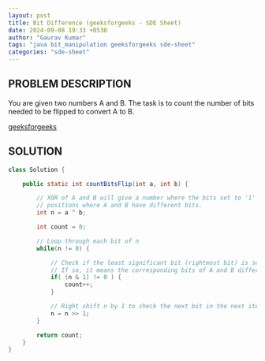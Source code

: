 ```yaml
---
layout: post
title: Bit Difference (geeksforgeeks - SDE Sheet)
date: 2024-09-08 19:33 +0530
author: "Gaurav Kumar"
tags: "java bit_manipulation geeksforgeeks sde-sheet"
categories: "sde-sheet"
---
```


## PROBLEM DESCRIPTION

You are given two numbers A and B. The task is to count the number of bits needed to be flipped to convert A to B.

[geeksforgeeks](https://www.geeksforgeeks.org/problems/bit-difference-1587115620/1?page=5)

## SOLUTION

```java
class Solution {

    public static int countBitsFlip(int a, int b) {

        // XOR of A and B will give a number where the bits set to '1' represent
        // positions where A and B have different bits.
        int n = a ^ b;

        int count = 0;

        // Loop through each bit of n
        while(n != 0) {

            // Check if the least significant bit (rightmost bit) is set to '1'
            // If so, it means the corresponding bits of A and B differ at that position
            if( (n & 1) != 0 ) {
                count++;
            }

            // Right shift n by 1 to check the next bit in the next iteration
            n = n >> 1;
        }

        return count;
    }
}
```
